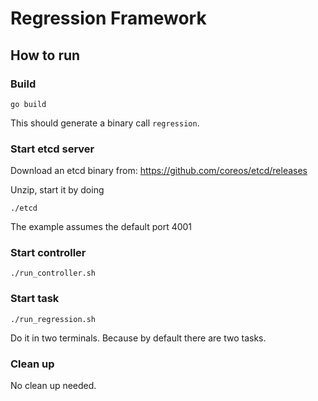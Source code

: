 Regression Framework
======

How to run
------

### Build
```
go build
```
This should generate a binary call `regression`.

### Start etcd server

Download an etcd binary from:
https://github.com/coreos/etcd/releases

Unzip, start it by doing
```
./etcd
```

The example assumes the default port 4001

### Start controller

```
./run_controller.sh
```

### Start task

```
./run_regression.sh
```
Do it in two terminals. Because by default there are two tasks.

### Clean up
No clean up needed.